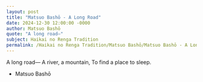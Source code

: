 ```yaml
---
layout: post
title: "Matsuo Bashō - A Long Road"
date: 2024-12-30 12:00:00 -0000
author: Matsuo Bashō
quote: "A long road—"
subject: Haikai no Renga Tradition
permalink: /Haikai no Renga Tradition/Matsuo Bashō/Matsuo Bashō - A Long Road
---
```


A long road—
A river, a mountain,
To find a place to sleep.

- Matsuo Bashō
